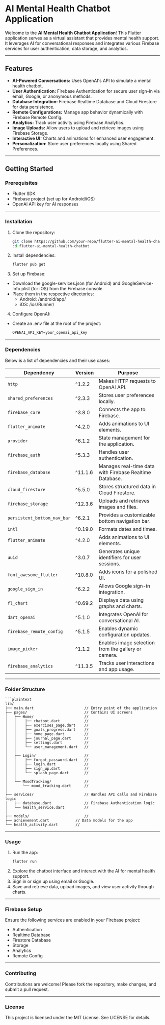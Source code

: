 # AI Mental Health Chatbot Application

Welcome to the **AI Mental Health Chatbot Application**! This Flutter application serves as a virtual assistant that provides mental health support. It leverages AI for conversational responses and integrates various Firebase services for user authentication, data storage, and analytics.

---

## Features
- **AI-Powered Conversations:** Uses OpenAI's API to simulate a mental health chatbot.
- **User Authentication:** Firebase Authentication for secure user sign-in via email, Google, or anonymous methods.
- **Database Integration:** Firebase Realtime Database and Cloud Firestore for data persistence.
- **Remote Configurations:** Manage app behavior dynamically with Firebase Remote Config.
- **Analytics:** Track user activity using Firebase Analytics.
- **Image Uploads:** Allow users to upload and retrieve images using Firebase Storage.
- **Interactive UI:** Charts and animations for enhanced user engagement.
- **Personalization:** Store user preferences locally using Shared Preferences.

---

## Getting Started

### Prerequisites
- Flutter SDK
- Firebase project (set up for Android/iOS)
- OpenAI API key for AI responses

---

### Installation
1. Clone the repository:
   ```bash
   git clone https://github.com/your-repo/flutter-ai-mental-health-chatbot.git
   cd flutter-ai-mental-health-chatbot
2. Install dependencies:
   ```bash
   flutter pub get
3. Set up Firebase:
- Download the google-services.json (for Android) and GoogleService-Info.plist (for iOS) from the Firebase console.
- Place them in the respective directories:
   - Android: /android/app/
   - iOS: /ios/Runner/
4. Configure OpenAI:
- Create an .env file at the root of the project:
  ```env
  OPENAI_API_KEY=your_openai_api_key

---

### Dependencies
Below is a list of dependencies and their use cases:

| Dependency                 | Version  | Purpose                                                |
|----------------------------|----------|--------------------------------------------------------|
| `http`                     | ^1.2.2   | Makes HTTP requests to OpenAI API.                     |
| `shared_preferences`       | ^2.3.3   | Stores user preferences locally.                       |
| `firebase_core`            | ^3.8.0   | Connects the app to Firebase.                          |
| `flutter_animate`          | ^4.2.0   | Adds animations to UI elements.                        |
| `provider`                 | ^6.1.2	 | State management for the application.                  |
| `firebase_auth`	           | ^5.3.3	 | Handles user authentication.                           |
| `firebase_database`	     | ^11.1.6	 | Manages real-time data with Firebase Realtime Database.|
| `cloud_firestore`	        | ^5.5.0	 | Stores structured data in Cloud Firestore.             |
| `firebase_storage`	        | ^12.3.6	 | Uploads and retrieves images and files.                |
| `persistent_bottom_nav_bar`| ^6.2.1   | Provides a customizable bottom navigation bar.         |
| `intl`                     | ^0.19.0	 | Formats dates and times.                               |
| `flutter_animate`	        | ^4.2.0	 | Adds animations to UI elements.                        |
| `uuid`	                    | ^3.0.7	 | Generates unique identifiers for user sessions.        |
| `font_awesome_flutter`     | ^10.8.0	 | Adds icons for a polished UI.                          |
| `google_sign_in`	        | ^6.2.2	 | Allows Google sign-in integration.                     |
| `fl_chart`	              | ^0.69.2	 | Displays data using graphs and charts.                 |
| `dart_openai`              | ^5.1.0	 | Integrates OpenAI for conversational AI.               |
| `firebase_remote_config`	  | ^5.1.5	 | Enables dynamic configuration updates.                 |
| `image_picker`	           | ^1.1.2	 | Enables image selection from the gallery or camera.    |
| `firebase_analytics`	     | ^11.3.5	 | Tracks user interactions and app usage.                |

---

### Folder Structure

    ```plaintext
    lib/
    ├── main.dart                       // Entry point of the application
    ├── pages/                          // Contains UI screens
    │   ├── Home/                       //
    │   │    ├── chatbot.dart           //
    │   │    ├── exercises_page.dart    //
    │   │    ├── goals_progress.dart    //
    │   │    ├── home_page.dart         //
    │   │    ├── journal_page.dart      //
    │   │    ├── settings.dart          //
    │   │    └── user_management.dart   //
    │   │ 
    │   ├── Login/                      //
    │   │    ├── forgot_password.dart   //
    │   │    ├── login.dart             //
    │   │    ├── sign_up.dart           //
    │   │    └── splash_page.dart       //
    │   │ 
    │   └── MoodTracking/               //
    │       └── mood_tracking.dart      //
    │    
    ├── services/                       // Handles API calls and Firebase logic
    │   ├── database.dart               // Firebase Authentication logic
    │   └── health_service.dart         //
    │
    ├── models/                         //
    ├── achievement.dart            // Data models for the app
    └── health_activity.dart        //

---

### Usage
1. Run the app:
     ```bash
     flutter run
2. Explore the chatbot interface and interact with the AI for mental health support.
3. Sign in or sign up using email or Google.
4. Save and retrieve data, upload images, and view user activity through charts.

---

### Firebase Setup
Ensure the following services are enabled in your Firebase project:

- Authentication
- Realtime Database
- Firestore Database
- Storage
- Analytics
- Remote Config

---

### Contributing
Contributions are welcome! Please fork the repository, make changes, and submit a pull request.

---

### License
This project is licensed under the MIT License. See LICENSE for details.
